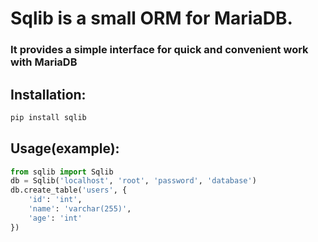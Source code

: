 # Sqlib is a small ORM for MariaDB. 
### It provides a simple interface for quick and convenient work with MariaDB

## Installation: 
```bash
pip install sqlib
```

## Usage(example): 
```python
from sqlib import Sqlib
db = Sqlib('localhost', 'root', 'password', 'database')
db.create_table('users', {
    'id': 'int',
    'name': 'varchar(255)',
    'age': 'int'
})
```
